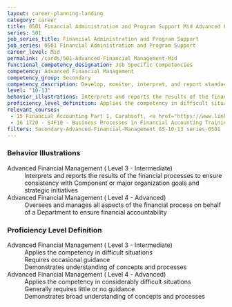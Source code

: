 ```yaml
---
layout: career-planning-landing
category: career
title: 0501 Financial Administration and Program Support Mid Advanced Financial Management
series: 501
job_series_title: Financial Administration and Program Support
job_series: 0501 Financial Administration and Program Support
career_level: Mid
permalink: /cards/501-Advanced-Financial Management-Mid
functional_competency_designation: Job Specific Competencies
competency: Advanced Financial Management
competency_group: Secondary
competency_description: Develop, monitor, interpret, and report standardized processes-operations to ensure transparency and compliance with financial statutory, regulatory, and leadership guidance with the intent of promoting effectiveness and accountability
level: "10-13"
behavior_illustrations: Interprets and reports the results of the financial processes to ensure consistency with Component or major organization goals and strategic initiatives ? Oversees and manages all aspects of the financial process on behalf of a Department to ensure financial accountability
proficiency_level_definition: Applies the competency in difficult situations ? Requires occasional guidance ? Demonstrates understanding of concepts and processes ? Applies the competency in considerably difficult situations ? Generally requires little or no guidance ? Demonstrates broad understanding of concepts and processes
relevant_courses: 
 - 15 Financial Accounting Part 1, Carahsoft, <a href="https://www.linkedin.com/learning/financial-accounting-part-1">https://www.linkedin.com/learning/financial-accounting-part-1</a>
 - 16 1720 - S4F10 - Business Processes in Financial Accounting Training in SAP S/4HANA, Learning Tree, <a href="https://www.learningtree.com/courses/1720/business-processes-in-financial-accounting-in-sap-s-4hana-s4f10/">https://www.learningtree.com/courses/1720/business-processes-in-financial-accounting-in-sap-s-4hana-s4f10/</a>
filters: Secondary-Advanced-Financial-Management GS-10-13 series-0501
---
```


<div class="desktop:grid-col-6 margin-y-205">
  <div class="border-top-05 bg-white padding-2 shadow-5 height-full members-hover border-1px border-gray-30 border-top-orange radius-lg">
    <h3>Behavior Illustrations</h3>
    <dl class="text-base"><dt>Advanced Financial Management ( Level 3 - Intermediate)</dt><dd>Interprets and reports the results of the financial processes to ensure consistency with Component or major organization goals and strategic initiatives</dd><dt>Advanced Financial Management ( Level 4 - Advanced)</dt><dd>Oversees and manages all aspects of the financial process on behalf of a Department to ensure financial accountability</dd></dl>
  </div>
</div>
<div class="desktop:grid-col-6 margin-y-205">
  <div class="border-top-05 bg-white padding-2 shadow-5 height-full members-hover border-1px border-gray-30 border-top-orange radius-lg">
    <h3>Proficiency Level Definition</h3>
    <dl class="text-base"><dt>Advanced Financial Management ( Level 3 - Intermediate)</dt><dd>Applies the competency in difficult situations </dd><dd> Requires occasional guidance </dd><dd> Demonstrates understanding of concepts and processes</dd><dt>Advanced Financial Management ( Level 4 - Advanced)</dt><dd>Applies the competency in considerably difficult situations </dd><dd> Generally requires little or no guidance </dd><dd> Demonstrates broad understanding of concepts and processes</dd></dl>
  </div>
</div>